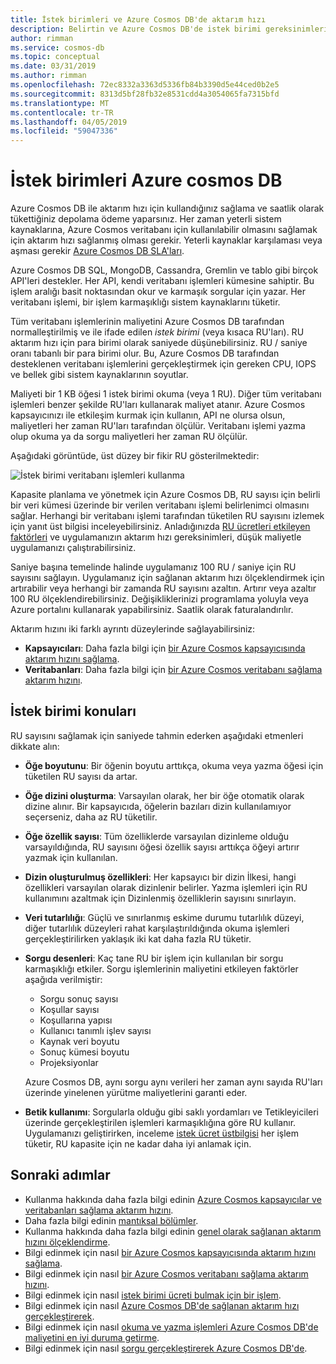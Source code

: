 ```yaml
---
title: İstek birimleri ve Azure Cosmos DB'de aktarım hızı
description: Belirtin ve Azure Cosmos DB'de istek birimi gereksinimlerini tahmin etme hakkında bilgi edinin
author: rimman
ms.service: cosmos-db
ms.topic: conceptual
ms.date: 03/31/2019
ms.author: rimman
ms.openlocfilehash: 72ec8332a3363d5336fb84b3390d5e44ced0b2e5
ms.sourcegitcommit: 8313d5bf28fb32e8531cdd4a3054065fa7315bfd
ms.translationtype: MT
ms.contentlocale: tr-TR
ms.lasthandoff: 04/05/2019
ms.locfileid: "59047336"
---
```

# <a name="request-units-in-azure-cosmos-db"></a>İstek birimleri Azure cosmos DB

Azure Cosmos DB ile aktarım hızı için kullandığınız sağlama ve saatlik olarak tükettiğiniz depolama ödeme yaparsınız. Her zaman yeterli sistem kaynaklarına, Azure Cosmos veritabanı için kullanılabilir olmasını sağlamak için aktarım hızı sağlanmış olması gerekir. Yeterli kaynaklar karşılaması veya aşması gerekir [Azure Cosmos DB SLA'ları](https://azure.microsoft.com/support/legal/sla/cosmos-db/v1_2/).

Azure Cosmos DB SQL, MongoDB, Cassandra, Gremlin ve tablo gibi birçok API'leri destekler. Her API, kendi veritabanı işlemleri kümesine sahiptir. Bu işlem aralığı basit noktasından okur ve karmaşık sorgular için yazar. Her veritabanı işlemi, bir işlem karmaşıklığı sistem kaynaklarını tüketir. 

Tüm veritabanı işlemlerinin maliyetini Azure Cosmos DB tarafından normalleştirilmiş ve ile ifade edilen *istek birimi* (veya kısaca RU'ları). RU aktarım hızı için para birimi olarak saniyede düşünebilirsiniz. RU / saniye oranı tabanlı bir para birimi olur. Bu, Azure Cosmos DB tarafından desteklenen veritabanı işlemlerini gerçekleştirmek için gereken CPU, IOPS ve bellek gibi sistem kaynaklarının soyutlar. 

Maliyeti bir 1 KB öğesi 1 istek birimi okuma (veya 1 RU). Diğer tüm veritabanı işlemleri benzer şekilde RU'ları kullanarak maliyet atanır. Azure Cosmos kapsayıcınızı ile etkileşim kurmak için kullanın, API ne olursa olsun, maliyetleri her zaman RU'ları tarafından ölçülür. Veritabanı işlemi yazma olup okuma ya da sorgu maliyetleri her zaman RU ölçülür.

Aşağıdaki görüntüde, üst düzey bir fikir RU gösterilmektedir:

![İstek birimi veritabanı işlemleri kullanma](./media/request-units/request-units.png)

Kapasite planlama ve yönetmek için Azure Cosmos DB, RU sayısı için belirli bir veri kümesi üzerinde bir verilen veritabanı işlemi belirlenimci olmasını sağlar. Herhangi bir veritabanı işlemi tarafından tüketilen RU sayısını izlemek için yanıt üst bilgisi inceleyebilirsiniz. Anladığınızda [RU ücretleri etkileyen faktörleri](request-units.md#request-unit-considerations) ve uygulamanızın aktarım hızı gereksinimleri, düşük maliyetle uygulamanızı çalıştırabilirsiniz.

Saniye başına temelinde halinde uygulamanız 100 RU / saniye için RU sayısını sağlayın. Uygulamanız için sağlanan aktarım hızı ölçeklendirmek için artırabilir veya herhangi bir zamanda RU sayısını azaltın. Artırır veya azaltır 100 RU ölçeklendirebilirsiniz. Değişikliklerinizi programlama yoluyla veya Azure portalını kullanarak yapabilirsiniz. Saatlik olarak faturalandırılır.

Aktarım hızını iki farklı ayrıntı düzeylerinde sağlayabilirsiniz: 

* **Kapsayıcıları**: Daha fazla bilgi için [bir Azure Cosmos kapsayıcısında aktarım hızını sağlama](how-to-provision-container-throughput.md).
* **Veritabanları**: Daha fazla bilgi için [bir Azure Cosmos veritabanı sağlama aktarım hızını](how-to-provision-database-throughput.md).

## <a name="request-unit-considerations"></a>İstek birimi konuları

RU sayısını sağlamak için saniyede tahmin ederken aşağıdaki etmenleri dikkate alın:

* **Öğe boyutunu**: Bir öğenin boyutu arttıkça, okuma veya yazma öğesi için tüketilen RU sayısı da artar.

* **Öğe dizini oluşturma**: Varsayılan olarak, her bir öğe otomatik olarak dizine alınır. Bir kapsayıcıda, öğelerin bazıları dizin kullanılamıyor seçerseniz, daha az RU tüketilir.

* **Öğe özellik sayısı**: Tüm özelliklerde varsayılan dizinleme olduğu varsayıldığında, RU sayısını öğesi özellik sayısı arttıkça öğeyi artırır yazmak için kullanılan.

* **Dizin oluşturulmuş özellikleri**: Her kapsayıcı bir dizin İlkesi, hangi özellikleri varsayılan olarak dizinlenir belirler. Yazma işlemleri için RU kullanımını azaltmak için Dizinlenmiş özelliklerin sayısını sınırlayın.

* **Veri tutarlılığı**: Güçlü ve sınırlanmış eskime durumu tutarlılık düzeyi, diğer tutarlılık düzeyleri rahat karşılaştırıldığında okuma işlemleri gerçekleştirilirken yaklaşık iki kat daha fazla RU tüketir.

* **Sorgu desenleri**: Kaç tane RU bir işlem için kullanılan bir sorgu karmaşıklığı etkiler. Sorgu işlemlerinin maliyetini etkileyen faktörler aşağıda verilmiştir: 
    
    - Sorgu sonuç sayısı
    - Koşullar sayısı
    - Koşullarına yapısı
    - Kullanıcı tanımlı işlev sayısı
    - Kaynak veri boyutu
    - Sonuç kümesi boyutu
    - Projeksiyonlar

  Azure Cosmos DB, aynı sorgu aynı verileri her zaman aynı sayıda RU'ları üzerinde yinelenen yürütme maliyetlerini garanti eder.

* **Betik kullanımı**: Sorgularla olduğu gibi saklı yordamları ve Tetikleyicileri üzerinde gerçekleştirilen işlemleri karmaşıklığına göre RU kullanır. Uygulamanızı geliştirirken, inceleme [istek ücret üstbilgisi](optimize-cost-queries.md#evaluate-request-unit-charge-for-a-query) her işlem tüketir, RU kapasite için ne kadar daha iyi anlamak için.

## <a name="next-steps"></a>Sonraki adımlar

* Kullanma hakkında daha fazla bilgi edinin [Azure Cosmos kapsayıcılar ve veritabanları sağlama aktarım hızını](set-throughput.md).
* Daha fazla bilgi edinin [mantıksal bölümler](partition-data.md).
* Kullanma hakkında daha fazla bilgi edinin [genel olarak sağlanan aktarım hızını ölçeklendirme](scaling-throughput.md).
* Bilgi edinmek için nasıl [bir Azure Cosmos kapsayıcısında aktarım hızını sağlama](how-to-provision-container-throughput.md).
* Bilgi edinmek için nasıl [bir Azure Cosmos veritabanı sağlama aktarım hızını](how-to-provision-database-throughput.md).
* Bilgi edinmek için nasıl [istek birimi ücreti bulmak için bir işlem](find-request-unit-charge.md).
* Bilgi edinmek için nasıl [Azure Cosmos DB'de sağlanan aktarım hızı gerçekleştirerek](optimize-cost-throughput.md).
* Bilgi edinmek için nasıl [okuma ve yazma işlemleri Azure Cosmos DB'de maliyetini en iyi duruma getirme](optimize-cost-reads-writes.md).
* Bilgi edinmek için nasıl [sorgu gerçekleştirerek Azure Cosmos DB'de](optimize-cost-queries.md).

